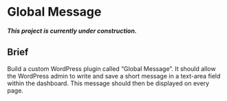 # Global Message

***This project is currently under construction.***

## Brief

Build a custom WordPress plugin called “Global Message”. It should allow the WordPress admin to write and save a short message in a text-area field within the dashboard. This message should then be displayed on every page.
